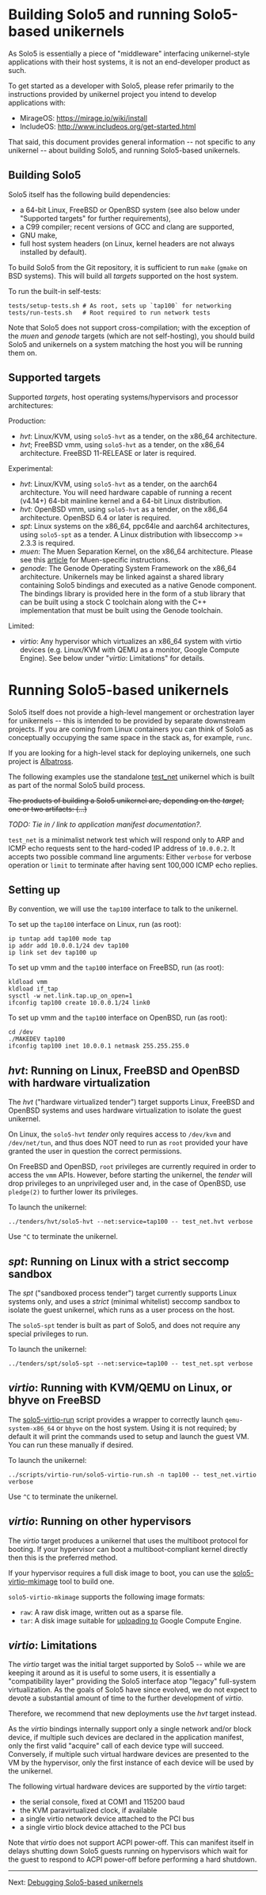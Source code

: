 # Building Solo5 and running Solo5-based unikernels

As Solo5 is essentially a piece of "middleware" interfacing unikernel-style
applications with their host systems, it is not an end-developer product as
such.

To get started as a developer with Solo5, please refer primarily to the
instructions provided by unikernel project you intend to develop applications
with:

- MirageOS: https://mirage.io/wiki/install
- IncludeOS: http://www.includeos.org/get-started.html

That said, this document provides general information -- not specific to any
unikernel -- about building Solo5, and running Solo5-based unikernels.

## Building Solo5

Solo5 itself has the following build dependencies:

* a 64-bit Linux, FreeBSD or OpenBSD system (see also below under "Supported
  targets" for further requirements),
* a C99 compiler; recent versions of GCC and clang are supported,
* GNU make,
* full host system headers (on Linux, kernel headers are not always installed
  by default).

To build Solo5 from the Git repository, it is sufficient to run `make` (`gmake`
on BSD systems). This will build all _targets_ supported on the host system.

To run the built-in self-tests:

    tests/setup-tests.sh # As root, sets up `tap100` for networking
    tests/run-tests.sh   # Root required to run network tests

Note that Solo5 does not support cross-compilation; with the exception of the
_muen_ and _genode_ targets (which are not self-hosting), you should build
Solo5 and unikernels on a system matching the host you will be running them on.

## Supported targets

Supported _targets_, host operating systems/hypervisors and processor
architectures:

Production:

* _hvt_: Linux/KVM, using `solo5-hvt` as a tender, on the x86\_64 architecture.
* _hvt_; FreeBSD vmm, using `solo5-hvt` as a tender, on the x86\_64
  architecture.  FreeBSD 11-RELEASE or later is required.

Experimental:

* _hvt_: Linux/KVM, using `solo5-hvt` as a tender, on the aarch64 architecture.
  You will need hardware capable of running a recent (v4.14+) 64-bit mainline
  kernel and a 64-bit Linux distribution.
* _hvt_: OpenBSD vmm, using `solo5-hvt` as a tender, on the x86\_64
  architecture.  OpenBSD 6.4 or later is required.
* _spt_: Linux systems on the x86\_64, ppc64le and aarch64 architectures, using
  `solo5-spt` as a tender. A Linux distribution with libseccomp >= 2.3.3 is
  required.
* _muen_: The Muen Separation Kernel, on the x86\_64 architecture. Please see
  this [article](https://muen.sk/articles.html#mirageos-unikernels) for
  Muen-specific instructions.
* _genode_: The Genode Operating System Framework on the x86\_64 architecture.
  Unikernels may be linked against a shared library containing Solo5 bindings
  and executed as a native Genode component. The bindings library is provided
  here in the form of a stub library that can be built using a stock C
  toolchain along with the C++ implementation that must be built using the
  Genode toolchain.

Limited:

* _virtio_: Any hypervisor which virtualizes an x86\_64 system with virtio
  devices (e.g.  Linux/KVM with QEMU as a monitor, Google Compute Engine). See
  below under "_virtio_: Limitations" for details.

# Running Solo5-based unikernels

Solo5 itself does not provide a high-level mangement or orchestration layer for
unikernels -- this is intended to be provided by separate downstream projects.
If you are coming from Linux containers you can think of Solo5 as conceptually
occupying the same space in the stack as, for example, `runc`.

If you are looking for a high-level stack for deploying unikernels, one such
project is [Albatross](https://hannes.nqsb.io/Posts/VMM).

The following examples use the standalone
[test\_net](../tests/test_net/test_net.c) unikernel which is
built as part of the normal Solo5 build process.

~~The products of building a Solo5 unikernel are, depending on the _target_, one
or two artifacts: (...)~~

_TODO: Tie in / link to application manifest documentation?._

`test_net` is a minimalist network test which will respond only to ARP
and ICMP echo requests sent to the hard-coded IP address of `10.0.0.2`. It
accepts two possible command line arguments: Either `verbose` for verbose
operation or `limit` to terminate after having sent 100,000 ICMP echo replies.

## Setting up

By convention, we will use the `tap100` interface to talk to the unikernel.

To set up the `tap100` interface on Linux, run (as root):

    ip tuntap add tap100 mode tap
    ip addr add 10.0.0.1/24 dev tap100
    ip link set dev tap100 up

To set up vmm and the `tap100` interface on FreeBSD, run (as root):

    kldload vmm
    kldload if_tap
    sysctl -w net.link.tap.up_on_open=1
    ifconfig tap100 create 10.0.0.1/24 link0

To set up vmm and the `tap100` interface on OpenBSD, run (as root):

    cd /dev
    ./MAKEDEV tap100
    ifconfig tap100 inet 10.0.0.1 netmask 255.255.255.0

## _hvt_: Running on Linux, FreeBSD and OpenBSD with hardware virtualization

The _hvt_ ("hardware virtualized tender") target supports Linux, FreeBSD and
OpenBSD systems and uses hardware virtualization to isolate the guest
unikernel.

On Linux, the `solo5-hvt` _tender_ only requires access to `/dev/kvm` and
`/dev/net/tun`, and thus does NOT need to run as `root` provided your have
granted the user in question the correct permissions.

On FreeBSD and OpenBSD, `root` privileges are currently required in order to
access the `vmm` APIs. However, before starting the unikernel, the _tender_
will drop privileges to an unprivileged user and, in the case of OpenBSD, use
`pledge(2)` to further lower its privileges.

To launch the unikernel:

    ../tenders/hvt/solo5-hvt --net:service=tap100 -- test_net.hvt verbose

Use `^C` to terminate the unikernel.

## _spt_: Running on Linux with a strict seccomp sandbox

The _spt_ ("sandboxed process tender") target currently supports Linux systems
only, and uses a _strict_ (minimal whitelist) seccomp sandbox to isolate the
guest unikernel, which runs as a user process on the host.

The `solo5-spt` tender is built as part of Solo5, and does not require any
special privileges to run.

To launch the unikernel:

    ../tenders/spt/solo5-spt --net:service=tap100 -- test_net.spt verbose

## _virtio_: Running with KVM/QEMU on Linux, or bhyve on FreeBSD

The [solo5-virtio-run](../scripts/virtio-run/solo5-virtio-run.sh) script provides a wrapper
to correctly launch `qemu-system-x86_64` or `bhyve` on the host system.  Using
it is not required; by default it will print the commands used to setup and
launch the guest VM. You can run these manually if desired.

To launch the unikernel:

    ../scripts/virtio-run/solo5-virtio-run.sh -n tap100 -- test_net.virtio verbose

Use `^C` to terminate the unikernel.

## _virtio_: Running on other hypervisors

The _virtio_ target produces a unikernel that uses the multiboot
protocol for booting. If your hypervisor can boot a multiboot-compliant
kernel directly then this is the preferred method.

If your hypervisor requires a full disk image to boot, you can use the
[solo5-virtio-mkimage](../scripts/virtio-mkimage/solo5-virtio-mkimage.sh) tool to build one.

`solo5-virtio-mkimage` supports the following image formats:

* `raw`: A raw disk image, written out as a sparse file.
* `tar`: A disk image suitable for [uploading to](https://cloud.google.com/compute/docs/tutorials/building-images#publishingimage) Google Compute Engine.

## _virtio_: Limitations

The _virtio_ target was the initial target supported by Solo5 -- while we are
keeping it around as it is useful to some users, it is essentially a
"compatibility layer" providing the Solo5 interface atop "legacy" full-system
virtualization. As the goals of Solo5 have since evolved, we do not expect to
devote a substantial amount of time to the further development of _virtio_.

Therefore, we recommend that new deployments use the _hvt_ target instead.

As the _virtio_ bindings internally support only a single network and/or block
device, if multiple such devices are declared in the application manifest, only
the first valid "acquire" call of each device type will succeed. Conversely, if
multiple such virtual hardware devices are presented to the VM by the
hypervisor, only the first instance of each device will be used by the
unikernel.

The following virtual hardware devices are supported by the _virtio_ target:

* the serial console, fixed at COM1 and 115200 baud
* the KVM paravirtualized clock, if available
* a single virtio network device attached to the PCI bus
* a single virtio block device attached to the PCI bus

Note that _virtio_ does not support ACPI power-off. This can manifest itself in
delays shutting down Solo5 guests running on hypervisors which wait for the
guest to respond to ACPI power-off before performing a hard shutdown.

----

Next: [Debugging Solo5-based unikernels](debugging.md)
